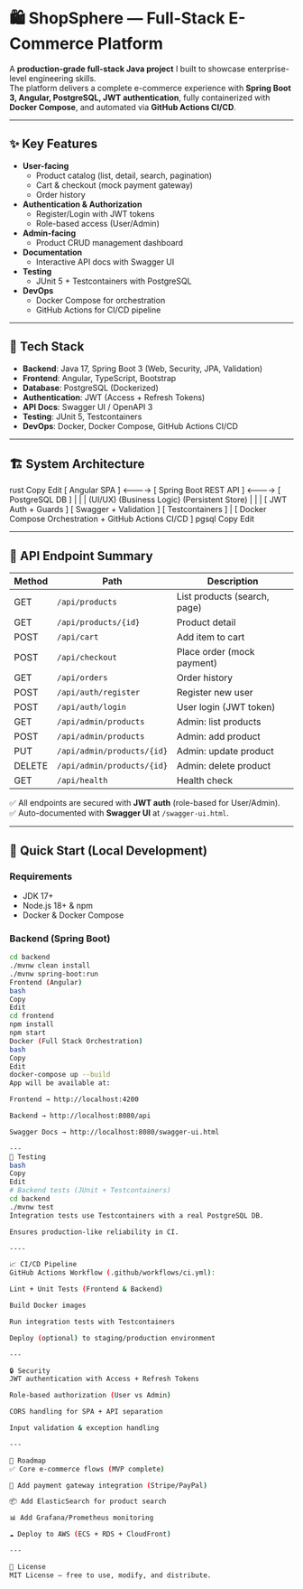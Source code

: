 # 🛍️ ShopSphere — Full-Stack E-Commerce Platform

A **production-grade full-stack Java project** I built to showcase enterprise-level engineering skills.  
The platform delivers a complete e-commerce experience with **Spring Boot 3, Angular, PostgreSQL, JWT authentication**, fully containerized with **Docker Compose**, and automated via **GitHub Actions CI/CD**.

---

## ✨ Key Features

- **User-facing**
  - Product catalog (list, detail, search, pagination)
  - Cart & checkout (mock payment gateway)
  - Order history
- **Authentication & Authorization**
  - Register/Login with JWT tokens
  - Role-based access (User/Admin)
- **Admin-facing**
  - Product CRUD management dashboard
- **Documentation**
  - Interactive API docs with Swagger UI
- **Testing**
  - JUnit 5 + Testcontainers with PostgreSQL
- **DevOps**
  - Docker Compose for orchestration
  - GitHub Actions for CI/CD pipeline

---

## 🧰 Tech Stack

- **Backend**: Java 17, Spring Boot 3 (Web, Security, JPA, Validation)  
- **Frontend**: Angular, TypeScript, Bootstrap  
- **Database**: PostgreSQL (Dockerized)  
- **Authentication**: JWT (Access + Refresh Tokens)  
- **API Docs**: Swagger UI / OpenAPI 3  
- **Testing**: JUnit 5, Testcontainers  
- **DevOps**: Docker, Docker Compose, GitHub Actions CI/CD  

---

## 🏗️ System Architecture

rust
Copy
Edit
     [ Angular SPA ]  <---->  [ Spring Boot REST API ]  <---->  [ PostgreSQL DB ]
            |                           |                             |
        (UI/UX)                  (Business Logic)                (Persistent Store)
            |                           |                             |
     [ JWT Auth + Guards ]   [ Swagger + Validation ]          [ Testcontainers ]
            |
     [ Docker Compose Orchestration + GitHub Actions CI/CD ]
pgsql
Copy
Edit

---

## 🔌 API Endpoint Summary

| Method | Path                          | Description                  |
|--------|-------------------------------|------------------------------|
| GET    | `/api/products`               | List products (search, page) |
| GET    | `/api/products/{id}`          | Product detail               |
| POST   | `/api/cart`                   | Add item to cart             |
| POST   | `/api/checkout`               | Place order (mock payment)   |
| GET    | `/api/orders`                 | Order history                |
| POST   | `/api/auth/register`          | Register new user            |
| POST   | `/api/auth/login`             | User login (JWT token)       |
| GET    | `/api/admin/products`         | Admin: list products         |
| POST   | `/api/admin/products`         | Admin: add product           |
| PUT    | `/api/admin/products/{id}`    | Admin: update product        |
| DELETE | `/api/admin/products/{id}`    | Admin: delete product        |
| GET    | `/api/health`                 | Health check                 |

✅ All endpoints are secured with **JWT auth** (role-based for User/Admin).  
✅ Auto-documented with **Swagger UI** at `/swagger-ui.html`.  

---

## 🧪 Quick Start (Local Development)

### Requirements
- JDK 17+
- Node.js 18+ & npm
- Docker & Docker Compose

### Backend (Spring Boot)
```bash
cd backend
./mvnw clean install
./mvnw spring-boot:run
Frontend (Angular)
bash
Copy
Edit
cd frontend
npm install
npm start
Docker (Full Stack Orchestration)
bash
Copy
Edit
docker-compose up --build
App will be available at:

Frontend → http://localhost:4200

Backend → http://localhost:8080/api

Swagger Docs → http://localhost:8080/swagger-ui.html

---
🧪 Testing
bash
Copy
Edit
# Backend tests (JUnit + Testcontainers)
cd backend
./mvnw test
Integration tests use Testcontainers with a real PostgreSQL DB.

Ensures production-like reliability in CI.

----

📈 CI/CD Pipeline
GitHub Actions Workflow (.github/workflows/ci.yml):

Lint + Unit Tests (Frontend & Backend)

Build Docker images

Run integration tests with Testcontainers

Deploy (optional) to staging/production environment

---

🔒 Security
JWT authentication with Access + Refresh Tokens

Role-based authorization (User vs Admin)

CORS handling for SPA + API separation

Input validation & exception handling

---

🧭 Roadmap
✅ Core e-commerce flows (MVP complete)

🚀 Add payment gateway integration (Stripe/PayPal)

📦 Add ElasticSearch for product search

📊 Add Grafana/Prometheus monitoring

☁️ Deploy to AWS (ECS + RDS + CloudFront)

---

📄 License
MIT License — free to use, modify, and distribute.



